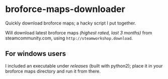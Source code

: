 broforce-maps-downloader
========================

Quickly download broforce maps; a hacky script I put together.

Will download latest broforce maps *(highest rated, last 3 months)* from
steamcommunity.com, using `http://steamworkshop.download`.

For windows users
-----------------
I included an executable under *releases* (built with python2); place it in your broforce maps directory and run it from there.
